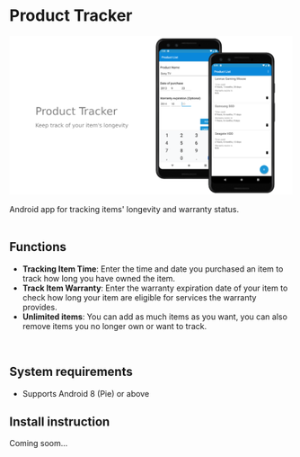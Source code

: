 # Product Tracker
<p align="center">
  <img src="./README/thumb.png" />
</p>
Android app for tracking items' longevity and warranty status.
<br/>
<br/>

## Functions
* **Tracking Item Time**: Enter the time and date you purchased an item to track how long you have owned the item.
* **Track Item Warranty**: Enter the warranty expiration date of your item to check how long your item are eligible for services the warranty provides.
* **Unlimited items**: You can add as much items as you want, you can also remove items you no longer own or want to track.
<br/>

<!--
## Problem
Some items, such as electronics, do not last forever. We often forget when we purchased our products or how long we have used them, only for them to reach their lifespan unexpectedly. We also don’t actively keep track of our products’ warranty while living our daily lives, it’s always useful to know whether our devices are still liable for RMA (Return merchandise authorization) early on.  

## Solution 
The solution to the mentioned problems is to have a time tracking app. The app allows users to create a list of items. For each item, the user can assign a date of purchase, and a date of warranty or protection purchase if applicable. The app will then calculate and show the difference between current time and time entered to the users, giving them an idea of how long they have been using an item and how long until the item’s warranty expires if applicable. 
-->

## System requirements 
* Supports Android 8 (Pie) or above

## Install instruction
Coming soom...
